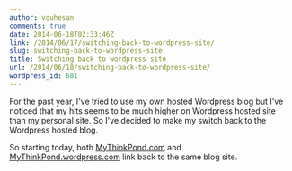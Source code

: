 ```yaml
---
author: vguhesan
comments: true
date: 2014-06-18T02:33:46Z
link: /2014/06/17/switching-back-to-wordpress-site/
slug: switching-back-to-wordpress-site
title: Switching back to wordpress site
url: /2014/06/18/switching-back-to-wordpress-site/
wordpress_id: 681
---
```


For the past year, I've tried to use my own hosted Wordpress blog but I've noticed that my hits seems to be much higher on Wordpress hosted site than my personal site. So I've decided to make my switch back to the Wordpress hosted blog.

So starting today, both [MyThinkPond.com](http://MyThinkPond.com) and [MyThinkPond.wordpress.com](http://MyThinkPond.wordpress.com) link back to the same blog site.


